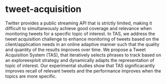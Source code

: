 tweet-acquisition
=================

Twitter provides a public streaming API that is strictly limited, making it difficult to simultaneously achieve good coverage and relevance when monitoring tweets for a specific topic of interest. In TAS, we address the tweet acquisition
challenge to enhance monitoring of tweets based on the client/application needs in an online adaptive manner such that the quality and quantity of the results improves over time. We propose a Tweet Acquisition System (TAS), that iteratively selects phrases to track based on an exploreexploit strategy and dynamically adapts the representation of topic of interest. Our experimental studies show that TAS significacantly improves recall of relevant tweets and the performance improves when the topics are more specific.
